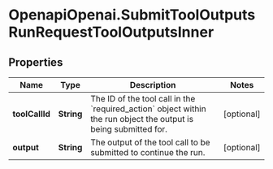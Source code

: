 # OpenapiOpenai.SubmitToolOutputsRunRequestToolOutputsInner

## Properties

Name | Type | Description | Notes
------------ | ------------- | ------------- | -------------
**toolCallId** | **String** | The ID of the tool call in the &#x60;required_action&#x60; object within the run object the output is being submitted for. | [optional] 
**output** | **String** | The output of the tool call to be submitted to continue the run. | [optional] 


